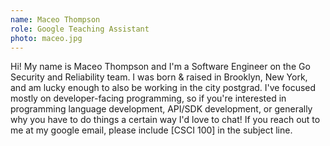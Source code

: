 ```yaml
---
name: Maceo Thompson 
role: Google Teaching Assistant
photo: maceo.jpg
---
```


Hi! My name is Maceo Thompson and I'm a Software Engineer on the Go Security and Reliability team. I was born & raised in Brooklyn, New York, and am lucky enough to also be working in the city postgrad.
I've focused mostly on developer-facing programming, so if you're interested in programming language development, API/SDK development, or generally why you have to do things a certain way I'd love to chat!
If you reach out to me at my google email, please include [CSCI 100] in the subject line.